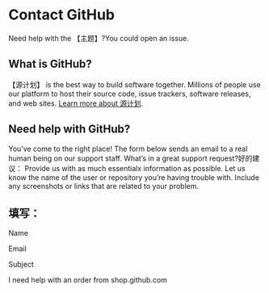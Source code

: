
# Contact GitHub

Need help with the 【主题】?You could open an issue.

## What is GitHub?

【源计划】 is the best way to build software together. Millions of people use our platform to host their source code, issue trackers, software releases, and web sites. [Learn more about 源计划](http://kmagent.com).

## Need help with GitHub?

You’ve come to the right place! The form below sends an email to a real human being on our support staff.
What’s in a great support request?好的建议：
  Provide us with as much essentialx information as possible.
  Let us know the name of the user or repository you’re having trouble with.
  Include any screenshots or links that are related to your problem.

## 填写：

Name

Email

Subject

I need help with an order from shop.github.com
